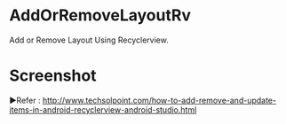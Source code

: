 # AddOrRemoveLayoutRv
Add or Remove Layout Using Recyclerview.

# Screenshot

►Refer : http://www.techsolpoint.com/how-to-add-remove-and-update-items-in-android-recyclerview-android-studio.html
